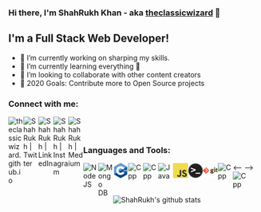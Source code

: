 ### Hi there, I'm ShahRukh Khan - aka [theclassicwizard][website] 👋

## I'm a Full Stack Web Developer!
- 🔭 I’m currently working on sharping my skills.
- 🌱 I’m currently learning everything 🤣
- 👯 I’m looking to collaborate with other content creators
- 🥅 2020 Goals: Contribute more to Open Source projects

### Connect with me:

[<img align="left" alt="theclassicwizard.github.io" width="30px" src="https://image.flaticon.com/icons/svg/2920/2920277.svg" />][website]
[<img align="left" alt="ShahRukh | Twitter" width="30px" src="https://image.flaticon.com/icons/svg/733/733579.svg" />][twitter]
[<img align="left" alt="ShahRukh | LinkedIn" width="30px" src="https://avatars3.githubusercontent.com/u/357098?s=200&v=4" />][linkedin]
[<img align="left" alt="ShahRukh | Instagram" width="30px" src="https://image.flaticon.com/icons/svg/174/174855.svg" />][instagram]
[<img align="left" alt="ShahRukh | Medium" width="30px" src="https://cdns.iconmonstr.com/wp-content/assets/preview/2018/240/iconmonstr-medium-3.png" />][facebook]

<br />
<br />

### Languages and Tools:

<img align="left" alt="Node JS" width="30px" src="https://theclassicwizard.github.io/webPortfolio/img/node-js.png" />
<img align="left" alt="Mongo DB" width="30px" src="https://theclassicwizard.github.io/webPortfolio/img/mongodb.png" />
<img align="left" alt="Cpp" width="30px" src="https://raw.githubusercontent.com/github/explore/master/topics/cpp/cpp.png" />
<img align="left" alt="Cpp" width="30px" src="https://theclassicwizard.github.io/webPortfolio/img/600px-HTML5_Badge.svg.png" />
<img align="left" alt="Cpp" width="30px" src="https://theclassicwizard.github.io/webPortfolio/img/css.png" />
<-- <img align="left" alt="Java" width="30px" src="https://image.flaticon.com/icons/svg/226/226777.svg" /> -->
<img align="left" alt="JavaScript" width="30px" src="https://raw.githubusercontent.com/github/explore/master/topics/javascript/javascript.png" />
<img align="left" alt="Terminal" width="30px" src="https://raw.githubusercontent.com/github/explore/master/topics/terminal/terminal.png" />
<img align="left" alt="Git" width="30px" src="https://raw.githubusercontent.com/github/explore/master/topics/git/git.png" />
<img align="left" alt="Cpp" width="30px" src="https://theclassicwizard.github.io/webPortfolio/img/jquery.png" />
<img align="left" alt="Cpp" width="30px" src="https://theclassicwizard.github.io/webPortfolio/img/768px-Bootstrap_logo.svg.png" />

<br />
<br />
<br />

![ShahRukh's github stats](https://github-readme-stats.codestackr.vercel.app/api?username=theclassicwizard&show_icons=true)

[website]: https://theclassicwizard.github.io/webPortfolio
[twitter]: https://twitter.com/ShahRukhJadara
[instagram]: https://www.instagram.com/shahrukhjadara/
[linkedin]: https://www.linkedin.com/in/shahrukhjadara/
[facebook]: https://facebookcom/shahrukh.jadara

